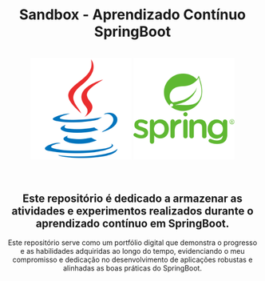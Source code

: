 <p align=“center”>

<h1 align="center" text-align"center"> Sandbox - Aprendizado Contínuo SpringBoot </h1><br>

<div align="center">
    <img alt="Java" width="40%" src="https://raw.githubusercontent.com/devicons/devicon/master/icons/java/java-original.svg">
    <img alt="SpringBoot" width="40%" src="https://github.com/devicons/devicon/blob/master/icons/spring/spring-original-wordmark.svg">
<div><br><br>

<h2>Este repositório é dedicado a armazenar as atividades e experimentos realizados durante o aprendizado contínuo em SpringBoot.</h2>

<p> Este repositório serve como um portfólio digital que demonstra o progresso e as habilidades adquiridas ao longo do tempo, evidenciando o meu compromisso e dedicação no desenvolvimento de aplicações robustas e alinhadas
  as boas práticas do SpringBoot. </p>

